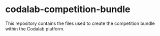 # codalab-competition-bundle
This repository contains the files used to create the competition bundle within the Codalab platform.
